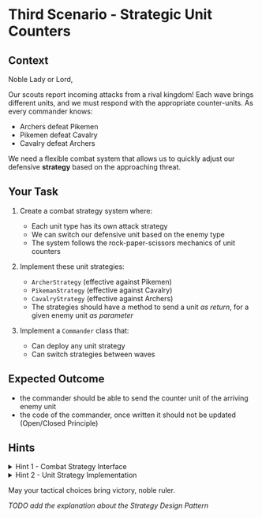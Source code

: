 # Third Scenario - Strategic Unit Counters

## Context

Noble Lady or Lord,

Our scouts report incoming attacks from a rival kingdom! Each wave brings different units, and we must respond with the appropriate counter-units. As every commander knows:

- Archers defeat Pikemen
- Pikemen defeat Cavalry
- Cavalry defeat Archers

We need a flexible combat system that allows us to quickly adjust our defensive **strategy** based on the approaching threat.

## Your Task

1. Create a combat strategy system where:

   - Each unit type has its own attack strategy
   - We can switch our defensive unit based on the enemy type
   - The system follows the rock-paper-scissors mechanics of unit counters

2. Implement these unit strategies:

   - `ArcherStrategy` (effective against Pikemen)
   - `PikemanStrategy` (effective against Cavalry)
   - `CavalryStrategy` (effective against Archers)
   - The strategies should have a method to send a unit *as return*, for a given enemy unit *as parameter*

3. Implement a `Commander` class that:
   - Can deploy any unit strategy
   - Can switch strategies between waves

## Expected Outcome

- the commander should be able to send the counter unit of the arriving enemy unit
- the code of the commander, once written it should not be updated (Open/Closed Principle)

## Hints

<details>
<summary>Hint 1 - Combat Strategy Interface</summary>
<code>
interface CombatStrategy {
   public boolean isCounterOf(Unit enemyUnit);
   public Unit sendUnit();
   
}
</code>
</details>

<details>
<summary>Hint 2 - Unit Strategy Implementation</summary>
<code>
class ArcherStrategy implements CombatStrategy {
   @Override
   public boolean isCounterOf(Unit expectedEnemyUnit) {
      return expectedEnemyUnit.getClass() instanceof Pikeman.class;
   }

   @Override
   public Unit sendUnit() {
      return new Archer();
   }
}
</code>
</details>

May your tactical choices bring victory, noble ruler.

_TODO add the explanation about the Strategy Design Pattern_
